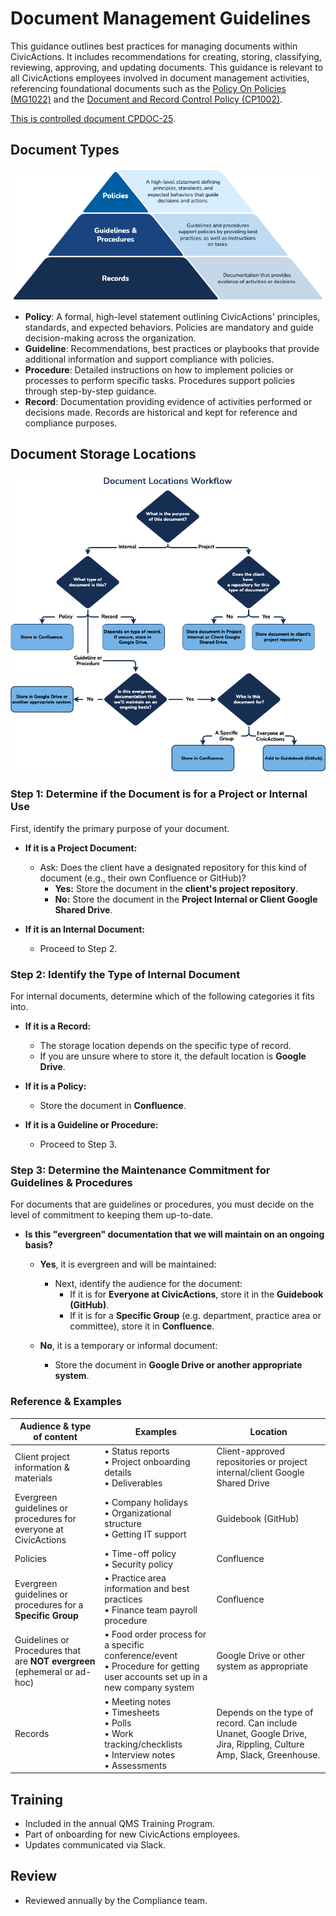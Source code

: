 # Document Management Guidelines

This guidance outlines best practices for managing documents within CivicActions. It includes recommendations for creating, storing, classifying, reviewing, approving, and updating documents. This guidance is relevant to all CivicActions employees involved in document management activities, referencing foundational documents such as the [Policy On Policies (MG1022)](https://civicactions.atlassian.net/wiki/x/BoAqFw) and the [Document and Record Control Policy (CP1002)](https://civicactions.atlassian.net/wiki/x/AYCQCw).

[This is controlled document CPDOC-25](https://civicactions.atlassian.net/browse/CPDOC-25).

## Document Types

![Document Types](../assets/images/document-types.png)

-   **Policy**: A formal, high-level statement outlining CivicActions' principles, standards, and expected behaviors. Policies are mandatory and guide decision-making across the organization.
-   **Guideline**: Recommendations, best practices or playbooks that provide additional information and support compliance with policies.
-   **Procedure**: Detailed instructions on how to implement policies or processes to perform specific tasks. Procedures support policies through step-by-step guidance.
-   **Record**: Documentation providing evidence of activities performed or decisions made. Records are historical and kept for reference and compliance purposes.

## Document Storage Locations

![Documentation Decision Workflow diagram, described in the next section](../assets/images/documentation-decision-tree.png)

### Step 1: Determine if the Document is for a Project or Internal Use

First, identify the primary purpose of your document.

-   **If it is a Project Document:**

    -   Ask: Does the client have a designated repository for this kind of document (e.g., their own Confluence or GitHub)?
        -   **Yes:** Store the document in the **client's project repository**.
        -   **No:** Store the document in the **Project Internal or Client Google Shared Drive**.

-   **If it is an Internal Document:**
    -   Proceed to Step 2.

### Step 2: Identify the Type of Internal Document

For internal documents, determine which of the following categories it fits into.

-   **If it is a Record:**

    -   The storage location depends on the specific type of record.
    -   If you are unsure where to store it, the default location is **Google Drive**.

-   **If it is a Policy:**

    -   Store the document in **Confluence**.

-   **If it is a Guideline or Procedure:**
    -   Proceed to Step 3.

### Step 3: Determine the Maintenance Commitment for Guidelines & Procedures

For documents that are guidelines or procedures, you must decide on the level of commitment to keeping them up-to-date.

-   **Is this "evergreen" documentation that we will maintain on an ongoing basis?**

    -   **Yes**, it is evergreen and will be maintained:

        -   Next, identify the audience for the document:
            -   If it is for **Everyone at CivicActions**, store it in the **Guidebook (GitHub)**.
            -   If it is for a **Specific Group** (e.g. department, practice area or committee), store it in **Confluence**.

    -   **No**, it is a temporary or informal document:
        -   Store the document in **Google Drive or another appropriate system**.

### Reference & Examples

| **Audience & type of content**                                            | **Examples**                                                                                                                 | **Location**                                                                                                     |
| ------------------------------------------------------------------------- | ---------------------------------------------------------------------------------------------------------------------------- | ---------------------------------------------------------------------------------------------------------------- |
| Client project information & materials                                    | • Status reports<br>• Project onboarding details<br>• Deliverables                                                           | Client-approved repositories or project internal/client Google Shared Drive                                      |
| Evergreen guidelines or procedures for everyone at CivicActions           | • Company holidays<br>• Organizational structure<br>• Getting IT support                                                     | Guidebook (GitHub)                                                                                               |
| Policies                                                                  | • Time-off policy<br>• Security policy                                                                                       | Confluence                                                                                                       |
| Evergreen guidelines or procedures for a **Specific Group**               | • Practice area information and best practices<br>• Finance team payroll procedure                                           | Confluence                                                                                                       |
| Guidelines or Procedures that are **NOT evergreen** (ephemeral or ad-hoc) | • Food order process for a specific conference/event<br>• Procedure for getting user accounts set up in a new company system | Google Drive or other system as appropriate                                                                      |
| Records                                                                   | • Meeting notes<br>• Timesheets<br>• Polls<br>• Work tracking/checklists<br>• Interview notes<br>• Assessments               | Depends on the type of record. Can include Unanet, Google Drive, Jira, Rippling, Culture Amp, Slack, Greenhouse. |

## Training

-   Included in the annual QMS Training Program.
-   Part of onboarding for new CivicActions employees.
-   Updates communicated via Slack.

## Review

-   Reviewed annually by the Compliance team.
